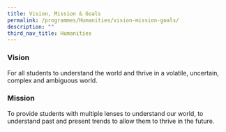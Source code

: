 ```yaml
---
title: Vision, Mission & Goals
permalink: /programmes/Humanities/vision-mission-goals/
description: ""
third_nav_title: Humanities
---
```

### Vision
For all students to understand the world and thrive in a volatile, uncertain, complex and ambiguous world.

### Mission
To provide students with multiple lenses to understand our world, to understand past and present trends to allow them to thrive in the future.
